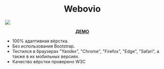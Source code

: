 <h1 align="center">Webovio</h1>
<img src="https://github.com/sergeybespyatov/webovio/blob/main/screenshot.png">
<p align="center"><strong><a href="https://sergeybespyatov.github.io/webovio/" target="_blank">ДЕМО</a></strong></p>

- 100% адаптивная вёрстка.
- Без использования Bootstrap.
- Тестился в браузерах "Yandex", "Chrome", "Firefox", "Edge", "Safari", а также в их мобильных версиях.
- Качество вёрстки проверено W3C
